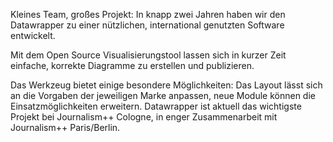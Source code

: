Kleines Team, großes Projekt: In knapp zwei Jahren haben wir den Datawrapper zu einer nützlichen, international genutzten Software entwickelt.

Mit dem Open Source Visualisierungstool lassen sich in kurzer Zeit einfache, korrekte Diagramme zu erstellen und publizieren. 

Das Werkzeug bietet einige besondere Möglichkeiten: Das Layout lässt sich an die Vorgaben der jeweiligen Marke anpassen, neue Module können die Einsatzmöglichkeiten erweitern. Datawrapper ist aktuell das wichtigste Projekt bei Journalism++ Cologne, in enger Zusammenarbeit mit Journalism++ Paris/Berlin.
